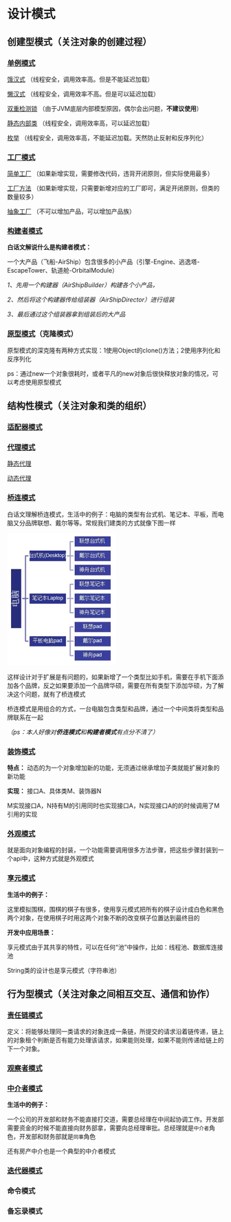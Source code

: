 # 设计模式



## 创建型模式（关注对象的创建过程）

### [单例模式](src/a/b/c/singleton)

[饿汉式](src/a/b/c/singleton/Test01.java) （线程安全，调用效率高。但是不能延迟加载）

[懒汉式](src/a/b/c/singleton/Test02.java) （线程安全，调用效率不高。但是可以延迟加载）

[双重检测锁](src/a/b/c/singleton/Test03.java) （由于JVM底层内部模型原因，偶尔会出问题，**不建议使用**）

[静态内部类](src/a/b/c/singleton/Test04.java) （线程安全，调用效率高，可以延迟加载）

[枚举](src/a/b/c/singleton/Test05.java) （线程安全，调用效率高，不能延迟加载。天然防止反射和反序列化）



### [工厂模式](/src/a/b/c/factory)

[简单工厂](/src/a/b/c/factory/simple) （如果新增实现，需要修改代码，违背开闭原则，但实际使用最多）

[工厂方法](/src/a/b/c/factory/method) （如果新增实现，只需要新增对应的工厂即可，满足开闭原则，但类的数量较多）

[抽象工厂](/src/a/b/c/factory/abstractt) （不可以增加产品，可以增加产品族） 



### [构建者模式](/src/a/b/c/builder)

**白话文解说什么是构建者模式：**

 一个大产品（飞船-AirShip）包含很多的小产品（引擎-Engine、逃逸塔-EscapeTower、轨道舱-OrbitalModule） 

*1、先用一个构建器（AirShipBuilder）构建各个小产品，* 

*2、然后将这个构建器传给组装器（AirShipDirector）进行组装* 

*3、最后通过这个组装器拿到组装后的大产品*



### [原型模式](/src/a/b/c/prototype)（克隆模式）

原型模式的深克隆有两种方式实现：1使用Object的clone()方法；2使用序列化和反序列化

ps：通过new一个对象很耗时，或者平凡的new对象后很快释放对象的情况，可以考虑使用原型模式





## 结构性模式（关注对象和类的组织）

### [适配器模式](/src/a/b/c/adapter)



### [代理模式](/src/a/b/c/proxy)

[静态代理](/src/a/b/c/proxy/stati)

[动态代理](/src/a/b/c/proxy/dynamic)



### [桥连模式](/src/a/b/c/bridge)

白话文理解桥连模式，生活中的例子：电脑的类型有台式机、笔记本、平板，而电脑又分品牌联想、戴尔等等。常规我们建类的方式就像下图一样

![not_bridge](/pics/not_bridge.png)

这样设计对于扩展是有问题的，如果新增了一个类型比如手机，需要在手机下面添加各个品牌，反之如果要添加一个品牌华硕，需要在所有类型下添加华硕，为了解决这个问题，就有了桥连模式

桥连模式是用组合的方式，一台电脑包含类型和品牌，通过一个中间类将类型和品牌联系在一起

*（ps：本人好像对**侨连模式**和**构建者模式**有点分不清了）*



### [装饰模式](/src/a/b/c/decorator) 

**特点：** 动态的为一个对象增加新的功能，无须通过继承增加子类就能扩展对象的新功能

**实现：** 接口A、具体类M、装饰器N

M实现接口A，N持有M的引用同时也实现接口A，N实现接口A的的时候调用了M引用的实现



### [外观模式](/src/a/b/c/facade)

就是面向对象编程的封装，一个功能需要调用很多方法步骤，把这些步骤封装到一个api中，这种方式就是外观模式



### [享元模式](/src/a/b/c/flyweight)

**生活中的例子：**

这里模拟围棋，围棋的棋子有很多，使用享元模式把所有的棋子设计成白色和黑色两个对象，在使用棋子时用这两个对象不断的改变棋子位置达到最终目的

**开发中应用场景：**

享元模式由于其共享的特性，可以在任何“池”中操作，比如：线程池、数据库连接池

String类的设计也是享元模式（字符串池）





## 行为型模式（关注对象之间相互交互、通信和协作）

### [责任链模式](/src/a/b/c/chain)

定义：将能够处理同一类请求的对象连成一条链，所提交的请求沿着链传递，链上的对象租个判断是否有能力处理该请求，如果能则处理，如果不能则传递给链上的下一个对象。



### [观察者模式](/src/a/b/c/observer)



### [中介者模式](/src/a/b/c/mediator)

**生活中的例子：**

一个公司的开发部和财务不能直接打交道，需要总经理在中间起协调工作。开发部需要资金的时候不能直接向财务部拿，需要向总经理审批。总经理就是`中介者`角色，开发部和财务部就是`同事`角色

还有房产中介也是一个典型的中介者模式



### [迭代器模式](/src/a/b/c/iterator)

### 命令模式

### 备忘录模式